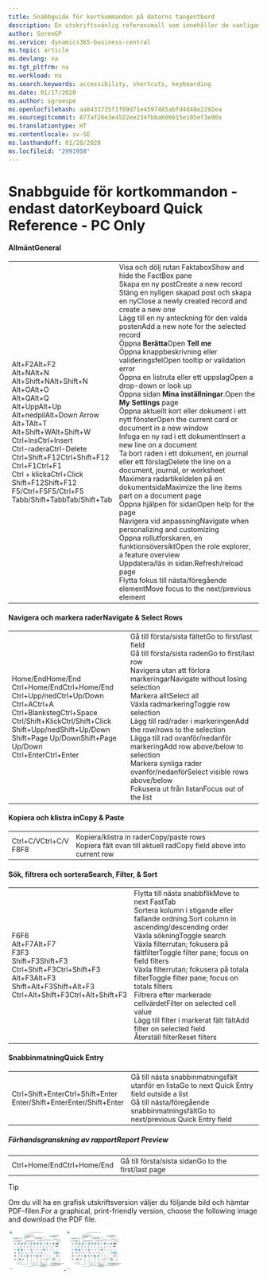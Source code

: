 ```yaml
---
title: Snabbguide för kortkommandon på datorns tangentbord
description: En utskriftsvänlig referensmall som innehåller de vanligaste kortkommandona endast för datoranvändare.
author: SorenGP
ms.service: dynamics365-business-central
ms.topic: article
ms.devlang: na
ms.tgt_pltfrm: na
ms.workload: na
ms.search.keywords: accessibility, shortcuts, keyboarding
ms.date: 01/17/2020
ms.author: sgroespe
ms.openlocfilehash: aa8433735f1f09d71e4597485abfd4d48e2292ea
ms.sourcegitcommit: 877af26e3e4522ee234fbba606615e105ef3e90a
ms.translationtype: HT
ms.contentlocale: sv-SE
ms.lasthandoff: 01/28/2020
ms.locfileid: "2991958"
---
```

# <a name="keyboard-quick-reference---pc-only"></a><span data-ttu-id="ce283-103">Snabbguide för kortkommandon - endast dator</span><span class="sxs-lookup"><span data-stu-id="ce283-103">Keyboard Quick Reference - PC Only</span></span>

#### <a name="general"></a><span data-ttu-id="ce283-104">Allmänt</span><span class="sxs-lookup"><span data-stu-id="ce283-104">General</span></span>
|||  
|-|-|
|<span data-ttu-id="ce283-105">Alt+F2</span><span class="sxs-lookup"><span data-stu-id="ce283-105">Alt+F2</span></span><br /><span data-ttu-id="ce283-106">Alt+N</span><span class="sxs-lookup"><span data-stu-id="ce283-106">Alt+N</span></span><br /><span data-ttu-id="ce283-107">Alt+Shift+N</span><span class="sxs-lookup"><span data-stu-id="ce283-107">Alt+Shift+N</span></span><br /><span data-ttu-id="ce283-108">Alt+O</span><span class="sxs-lookup"><span data-stu-id="ce283-108">Alt+O</span></span><br /><span data-ttu-id="ce283-109">Alt+Q</span><span class="sxs-lookup"><span data-stu-id="ce283-109">Alt+Q</span></span><br /><span data-ttu-id="ce283-110">Alt+Upp</span><span class="sxs-lookup"><span data-stu-id="ce283-110">Alt+Up</span></span><br /><span data-ttu-id="ce283-111">Alt+nedpil</span><span class="sxs-lookup"><span data-stu-id="ce283-111">Alt+Down Arrow</span></span><br /><span data-ttu-id="ce283-112">Alt+T</span><span class="sxs-lookup"><span data-stu-id="ce283-112">Alt+T</span></span><br /><span data-ttu-id="ce283-113">Alt+Shift+W</span><span class="sxs-lookup"><span data-stu-id="ce283-113">Alt+Shift+W</span></span><br /><span data-ttu-id="ce283-114">Ctrl+Ins</span><span class="sxs-lookup"><span data-stu-id="ce283-114">Ctrl+Insert</span></span><br /><span data-ttu-id="ce283-115">Ctrl-radera</span><span class="sxs-lookup"><span data-stu-id="ce283-115">Ctrl-Delete</span></span><br /><span data-ttu-id="ce283-116">Ctrl+Shift+F12</span><span class="sxs-lookup"><span data-stu-id="ce283-116">Ctrl+Shift+F12</span></span><br /><span data-ttu-id="ce283-117">Ctrl+F1</span><span class="sxs-lookup"><span data-stu-id="ce283-117">Ctrl+F1</span></span><br /><span data-ttu-id="ce283-118">Ctrl + klicka</span><span class="sxs-lookup"><span data-stu-id="ce283-118">Ctrl+Click</span></span><br /><span data-ttu-id="ce283-119">Shift+F12</span><span class="sxs-lookup"><span data-stu-id="ce283-119">Shift+F12</span></span><br /><span data-ttu-id="ce283-120">F5/Ctrl+F5</span><span class="sxs-lookup"><span data-stu-id="ce283-120">F5/Ctrl+F5</span></span><br /><span data-ttu-id="ce283-121">Tabb/Shift+Tabb</span><span class="sxs-lookup"><span data-stu-id="ce283-121">Tab/Shift+Tab</span></span><br />|<span data-ttu-id="ce283-122">Visa och dölj rutan Faktabox</span><span class="sxs-lookup"><span data-stu-id="ce283-122">Show and hide the FactBox pane</span></span><br /><span data-ttu-id="ce283-123">Skapa en ny post</span><span class="sxs-lookup"><span data-stu-id="ce283-123">Create a new record</span></span><br /><span data-ttu-id="ce283-124">Stäng en nyligen skapad post och skapa en ny</span><span class="sxs-lookup"><span data-stu-id="ce283-124">Close a newly created record and create a new one</span></span><br /><span data-ttu-id="ce283-125">Lägg till en ny anteckning för den valda posten</span><span class="sxs-lookup"><span data-stu-id="ce283-125">Add a new note for the selected record</span></span><br /><span data-ttu-id="ce283-126">Öppna **Berätta**</span><span class="sxs-lookup"><span data-stu-id="ce283-126">Open **Tell me**</span></span><br /><span data-ttu-id="ce283-127">Öppna knappbeskrivning eller valideringsfel</span><span class="sxs-lookup"><span data-stu-id="ce283-127">Open tooltip or validation error</span></span><br /><span data-ttu-id="ce283-128">Öppna en listruta eller ett uppslag</span><span class="sxs-lookup"><span data-stu-id="ce283-128">Open a drop-down or look up</span></span><br /><span data-ttu-id="ce283-129">Öppna sidan **Mina inställningar**.</span><span class="sxs-lookup"><span data-stu-id="ce283-129">Open the **My Settings** page</span></span><br /><span data-ttu-id="ce283-130">Öppna aktuellt kort eller dokument i ett nytt fönster</span><span class="sxs-lookup"><span data-stu-id="ce283-130">Open the current card or document in a new window</span></span><br /><span data-ttu-id="ce283-131">Infoga en ny rad i ett dokument</span><span class="sxs-lookup"><span data-stu-id="ce283-131">Insert a new line on a document</span></span><br /><span data-ttu-id="ce283-132">Ta bort raden i ett dokument, en journal eller ett förslag</span><span class="sxs-lookup"><span data-stu-id="ce283-132">Delete the line on a document, journal, or worksheet</span></span><br /><span data-ttu-id="ce283-133">Maximera radartikeldelen på en dokumentsida</span><span class="sxs-lookup"><span data-stu-id="ce283-133">Maximize the line items part on a document page</span></span><br /><span data-ttu-id="ce283-134">Öppna hjälpen för sidan</span><span class="sxs-lookup"><span data-stu-id="ce283-134">Open help for the page</span></span><br /><span data-ttu-id="ce283-135">Navigera vid anpassning</span><span class="sxs-lookup"><span data-stu-id="ce283-135">Navigate when personalizing and customizing</span></span><br /><span data-ttu-id="ce283-136">Öppna rollutforskaren, en funktionsöversikt</span><span class="sxs-lookup"><span data-stu-id="ce283-136">Open the role explorer, a feature overview</span></span><br /><span data-ttu-id="ce283-137">Uppdatera/läs in sidan.</span><span class="sxs-lookup"><span data-stu-id="ce283-137">Refresh/reload page</span></span><br /><span data-ttu-id="ce283-138">Flytta fokus till nästa/föregående element</span><span class="sxs-lookup"><span data-stu-id="ce283-138">Move focus to the next/previous element</span></span>|

#### <a name="navigate--select-rows"></a><span data-ttu-id="ce283-139">Navigera och markera rader</span><span class="sxs-lookup"><span data-stu-id="ce283-139">Navigate & Select Rows</span></span>
|||
|-|-|
|<span data-ttu-id="ce283-140">Home/End</span><span class="sxs-lookup"><span data-stu-id="ce283-140">Home/End</span></span><br /><span data-ttu-id="ce283-141">Ctrl+Home/End</span><span class="sxs-lookup"><span data-stu-id="ce283-141">Ctrl+Home/End</span></span> <br /><span data-ttu-id="ce283-142">Ctrl+Upp/ned</span><span class="sxs-lookup"><span data-stu-id="ce283-142">Ctrl+Up/Down</span></span><br /><span data-ttu-id="ce283-143">Ctrl+A</span><span class="sxs-lookup"><span data-stu-id="ce283-143">Ctrl+A</span></span> <br /><span data-ttu-id="ce283-144">Ctrl+Blanksteg</span><span class="sxs-lookup"><span data-stu-id="ce283-144">Ctrl+Space</span></span><br /><span data-ttu-id="ce283-145">Ctrl/Shift+Klick</span><span class="sxs-lookup"><span data-stu-id="ce283-145">Ctrl/Shift+Click</span></span><br /><span data-ttu-id="ce283-146">Shift+Upp/ned</span><span class="sxs-lookup"><span data-stu-id="ce283-146">Shift+Up/Down</span></span><br /><span data-ttu-id="ce283-147">Shift+Page Up/Down</span><span class="sxs-lookup"><span data-stu-id="ce283-147">Shift+Page Up/Down</span></span><br /><span data-ttu-id="ce283-148">Ctrl+Enter</span><span class="sxs-lookup"><span data-stu-id="ce283-148">Ctrl+Enter</span></span>|<span data-ttu-id="ce283-149">Gå till första/sista fältet</span><span class="sxs-lookup"><span data-stu-id="ce283-149">Go to first/last field</span></span><br /><span data-ttu-id="ce283-150">Gå till första/sista raden</span><span class="sxs-lookup"><span data-stu-id="ce283-150">Go to first/last row</span></span><br /><span data-ttu-id="ce283-151">Navigera utan att förlora markeringar</span><span class="sxs-lookup"><span data-stu-id="ce283-151">Navigate without losing selection</span></span><br /><span data-ttu-id="ce283-152">Markera allt</span><span class="sxs-lookup"><span data-stu-id="ce283-152">Select all</span></span><br /><span data-ttu-id="ce283-153">Växla radmarkering</span><span class="sxs-lookup"><span data-stu-id="ce283-153">Toggle row selection</span></span><br /> <span data-ttu-id="ce283-154">Lägg till rad/rader i markeringen</span><span class="sxs-lookup"><span data-stu-id="ce283-154">Add the row/rows to the selection</span></span><br /><span data-ttu-id="ce283-155">Lägga till rad ovanför/nedanför markering</span><span class="sxs-lookup"><span data-stu-id="ce283-155">Add row above/below to selection</span></span><br /><span data-ttu-id="ce283-156">Markera synliga rader ovanför/nedanför</span><span class="sxs-lookup"><span data-stu-id="ce283-156">Select visible rows above/below</span></span> <br /><span data-ttu-id="ce283-157">Fokusera ut från listan</span><span class="sxs-lookup"><span data-stu-id="ce283-157">Focus out of the list</span></span>|

#### <a name="copy--paste"></a><span data-ttu-id="ce283-158">Kopiera och klistra in</span><span class="sxs-lookup"><span data-stu-id="ce283-158">Copy & Paste</span></span>
|||
|-|-|
|<span data-ttu-id="ce283-159">Ctrl+C/V</span><span class="sxs-lookup"><span data-stu-id="ce283-159">Ctrl+C/V</span></span><br /><span data-ttu-id="ce283-160">F8</span><span class="sxs-lookup"><span data-stu-id="ce283-160">F8</span></span>|<span data-ttu-id="ce283-161">Kopiera/klistra in rader</span><span class="sxs-lookup"><span data-stu-id="ce283-161">Copy/paste rows</span></span><br /><span data-ttu-id="ce283-162">Kopiera fält ovan till aktuell rad</span><span class="sxs-lookup"><span data-stu-id="ce283-162">Copy field above into current row</span></span>|

#### <a name="search-filter--sort"></a><span data-ttu-id="ce283-163">Sök, filtrera och sortera</span><span class="sxs-lookup"><span data-stu-id="ce283-163">Search, Filter, & Sort</span></span>
|||
|-|-|
|<span data-ttu-id="ce283-164">F6</span><span class="sxs-lookup"><span data-stu-id="ce283-164">F6</span></span><br /><span data-ttu-id="ce283-165">Alt+F7</span><span class="sxs-lookup"><span data-stu-id="ce283-165">Alt+F7</span></span><br /><span data-ttu-id="ce283-166">F3</span><span class="sxs-lookup"><span data-stu-id="ce283-166">F3</span></span><br /><span data-ttu-id="ce283-167">Shift+F3</span><span class="sxs-lookup"><span data-stu-id="ce283-167">Shift+F3</span></span><br /><span data-ttu-id="ce283-168">Ctrl+Shift+F3</span><span class="sxs-lookup"><span data-stu-id="ce283-168">Ctrl+Shift+F3</span></span><br /><span data-ttu-id="ce283-169">Alt+F3</span><span class="sxs-lookup"><span data-stu-id="ce283-169">Alt+F3</span></span><br /><span data-ttu-id="ce283-170">Shift+Alt+F3</span><span class="sxs-lookup"><span data-stu-id="ce283-170">Shift+Alt+F3</span></span><br /><span data-ttu-id="ce283-171">Ctrl+Alt+Shift+F3</span><span class="sxs-lookup"><span data-stu-id="ce283-171">Ctrl+Alt+Shift+F3</span></span>|<span data-ttu-id="ce283-172">Flytta till nästa snabbflik</span><span class="sxs-lookup"><span data-stu-id="ce283-172">Move to next FastTab</span></span><br /><span data-ttu-id="ce283-173">Sortera kolumn i stigande eller fallande ordning.</span><span class="sxs-lookup"><span data-stu-id="ce283-173">Sort column in ascending/descending order</span></span><br /><span data-ttu-id="ce283-174">Växla sökning</span><span class="sxs-lookup"><span data-stu-id="ce283-174">Toggle search</span></span><br /><span data-ttu-id="ce283-175">Växla filterrutan; fokusera på fältfilter</span><span class="sxs-lookup"><span data-stu-id="ce283-175">Toggle filter pane; focus on field filters</span></span><br /><span data-ttu-id="ce283-176">Växla filterrutan; fokusera på totala filter</span><span class="sxs-lookup"><span data-stu-id="ce283-176">Toggle filter pane; focus on totals filters</span></span><br /><span data-ttu-id="ce283-177">Filtrera efter markerade cellvärdet</span><span class="sxs-lookup"><span data-stu-id="ce283-177">Filter on selected cell value</span></span><br /><span data-ttu-id="ce283-178">Lägg till filter i markerat fält fält</span><span class="sxs-lookup"><span data-stu-id="ce283-178">Add filter on selected field</span></span><br /><span data-ttu-id="ce283-179">Återställ filter</span><span class="sxs-lookup"><span data-stu-id="ce283-179">Reset filters</span></span>|

#### <a name="quick-entry"></a><span data-ttu-id="ce283-180">Snabbinmatning</span><span class="sxs-lookup"><span data-stu-id="ce283-180">Quick Entry</span></span>
|||
|-|-|
|<span data-ttu-id="ce283-181">Ctrl+Shift+Enter</span><span class="sxs-lookup"><span data-stu-id="ce283-181">Ctrl+Shift+Enter</span></span><br /><span data-ttu-id="ce283-182">Enter/Shift+Enter</span><span class="sxs-lookup"><span data-stu-id="ce283-182">Enter/Shift+Enter</span></span>|<span data-ttu-id="ce283-183">Gå till nästa snabbinmatningsfält utanför en lista</span><span class="sxs-lookup"><span data-stu-id="ce283-183">Go to next Quick Entry field outside a list</span></span><br /><span data-ttu-id="ce283-184">Gå till nästa/föregående snabbinmatningsfält</span><span class="sxs-lookup"><span data-stu-id="ce283-184">Go to next/previous Quick Entry field</span></span>|


##### <a name="report-preview"></a><span data-ttu-id="ce283-185">Förhandsgranskning av rapport</span><span class="sxs-lookup"><span data-stu-id="ce283-185">Report Preview</span></span>
|||
|-|-|
|<span data-ttu-id="ce283-186">Ctrl+Home/End</span><span class="sxs-lookup"><span data-stu-id="ce283-186">Ctrl+Home/End</span></span>|<span data-ttu-id="ce283-187">Gå till första/sista sidan</span><span class="sxs-lookup"><span data-stu-id="ce283-187">Go to the first/last page</span></span>|

> [!TIP]
> <span data-ttu-id="ce283-188">Om du vill ha en grafisk utskriftsversion väljer du följande bild och hämtar PDF-filen.</span><span class="sxs-lookup"><span data-stu-id="ce283-188">For a graphical, print-friendly version, choose the following image and download the PDF file.</span></span>
>
> <span data-ttu-id="ce283-189">[ ![](media/keyboard_shortcut_inline.png) ](media/keyboard_shortcuts.pdf)</span><span class="sxs-lookup"><span data-stu-id="ce283-189">[ ![](media/keyboard_shortcut_inline.png) ](media/keyboard_shortcuts.pdf)</span></span>
